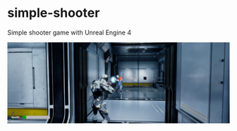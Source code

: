 # simple-shooter
Simple shooter game with Unreal Engine 4

![Alt text](shooter.PNG?raw=true "Screenshot")
